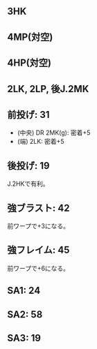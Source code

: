 ## 3HK

## 4MP(対空)

## 4HP(対空)

## 2LK, 2LP, 後J.2MK

## 前投げ: 31

- (中央) DR 2MK(g): 密着+5
- (端) 2LK: 密着+5

## 後投げ: 19

J.2HKで有利。

## 強ブラスト: 42

前ワープで+3になる。

## 強フレイム: 45

前ワープで+6になる。

## SA1: 24

## SA2: 58

## SA3: 19
